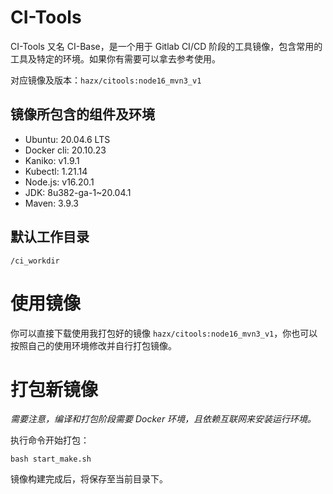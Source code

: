 # CI-Tools

CI-Tools 又名 CI-Base，是一个用于 Gitlab CI/CD 阶段的工具镜像，包含常用的工具及特定的环境。如果你有需要可以拿去参考使用。

对应镜像及版本：`hazx/citools:node16_mvn3_v1`

## 镜像所包含的组件及环境

- Ubuntu: 20.04.6 LTS
- Docker cli: 20.10.23
- Kaniko: v1.9.1
- Kubectl: 1.21.14
- Node.js: v16.20.1
- JDK: 8u382-ga-1~20.04.1
- Maven: 3.9.3

## 默认工作目录

```
/ci_workdir
```

# 使用镜像

你可以直接下载使用我打包好的镜像 `hazx/citools:node16_mvn3_v1`，你也可以按照自己的使用环境修改并自行打包镜像。
 

# 打包新镜像

*需要注意，编译和打包阶段需要 Docker 环境，且依赖互联网来安装运行环境。*

执行命令开始打包：

```shell
bash start_make.sh
```

镜像构建完成后，将保存至当前目录下。